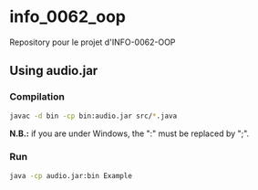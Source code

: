 # info_0062_oop
Repository pour le projet d'INFO-0062-OOP

## Using audio.jar

### Compilation

```sh
javac -d bin -cp bin:audio.jar src/*.java
```

**N.B.:** if you are under Windows, the ":" must be replaced by ";".

### Run

```sh
java -cp audio.jar:bin Example
```

